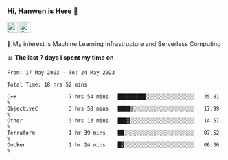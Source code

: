 ### Hi, Hanwen is Here 👋
<p>
	<a href="https://www.linkedin.com/in/liu-hanwen/"><img src="https://img.shields.io/badge/@hanwen-0A66C2?style=flat&logo=LinkedIn&logoColor=white" alt="Linkedin"  height="25px"/></a> 
	<a href="https://scholar.google.com/citations?user=HDF0su0AAAAJ"><img src="https://img.shields.io/badge/scholar-4385FE.svg?&style=plastic&logo=google-scholar&logoColor=white" alt="Google Scholar" height="25px"> </a>
</p>
🌱 My interest is Machine Learning Infrastructure and Serverless Computing

📊 **The last 7 days I spent my time on** 
<!--START_SECTION:waka-->

```text
From: 17 May 2023 - To: 24 May 2023

Total Time: 18 hrs 52 mins

C++                 7 hrs 54 mins   █████████░░░░░░░░░░░░░░░░   35.81 %
ObjectiveC          3 hrs 58 mins   ████▒░░░░░░░░░░░░░░░░░░░░   17.99 %
Other               3 hrs 13 mins   ███▓░░░░░░░░░░░░░░░░░░░░░   14.57 %
Terraform           1 hr 39 mins    ██░░░░░░░░░░░░░░░░░░░░░░░   07.52 %
Docker              1 hr 24 mins    █▓░░░░░░░░░░░░░░░░░░░░░░░   06.36 %
```

<!--END_SECTION:waka-->


<!--
**david990917/david990917** is a ✨ _special_ ✨ repository because its `README.md` (this file) appears on your GitHub profile.

Here are some ideas to get you started:

- 🔭 I’m currently working on ...
- 🌱 I’m currently learning ...
- 👯 I’m looking to collaborate on ...
- 🤔 I’m looking for help with ...
- 💬 Ask me about ...
- 📫 How to reach me: ...
- 😄 Pronouns: ...
- ⚡ Fun fact: ...
-->
